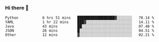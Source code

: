 ### Hi there 👋

<!--START_SECTION:waka-->

```text
Python           6 hrs 51 mins   █████████████████▓░░░░░░░   70.14 %
YAML             1 hr 22 mins    ███▓░░░░░░░░░░░░░░░░░░░░░   14.11 %
Java             43 mins         ██░░░░░░░░░░░░░░░░░░░░░░░   07.48 %
JSON             26 mins         █░░░░░░░░░░░░░░░░░░░░░░░░   04.51 %
Other            12 mins         ▓░░░░░░░░░░░░░░░░░░░░░░░░   02.21 %
```

<!--END_SECTION:waka-->

<!--
**Jonas-VanHaeken/Jonas-VanHaeken** is a ✨ _special_ ✨ repository because its `README.md` (this file) appears on your GitHub profile.

Here are some ideas to get you started:

- 🔭 I’m currently working on ...
- 🌱 I’m currently learning ...
- 👯 I’m looking to collaborate on ...
- 🤔 I’m looking for help with ...
- 💬 Ask me about ...
- 📫 How to reach me: ...
- 😄 Pronouns: ...
- ⚡ Fun fact: ...
-->
